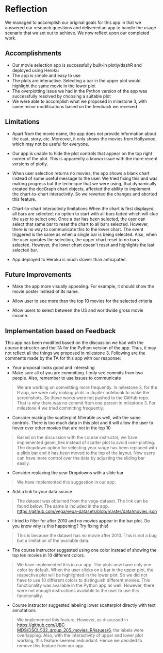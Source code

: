 # Reflection
We managed to accomplish our original goals for this app in that we answered our research questions and delivered an app to
handle the usage scenario that we set out to achieve. We now reflect upon our completed work. 

## Accomplishments

- Our movie selection app is successfully built-in plotly/dashR and deployed using Heroku
- The app is simple and easy to use 
- The plots are interactive. Selecting a bar in the upper plot would highlight the same movie in the lower plot
- The overplotting issue we had in the Python version of the app was successfully resolved by choosing a suitable plot
- We were able to accomplish what we proposed in milestone 3, with some minor modifications based on the feedback we received  

## Limitations

- Apart from the movie name, the app does not provide information about the cast, story, etc. Moreover, it only shows the movies from Hollywood, which may not be useful for everyone. 

- Our app is unable to hide the plot controls that appear on the top right corner of the plot. This is apparently a known issue with the more recent versions of plotly.

- When user selection returns no movies, the app shows a blank chart instead of some useful message to the user. We tried fixing this and was making progress but the technique that we were using, that dynamically created the dccGraph chart objects, affected the ability to implement the chart-to-chart interactivity. So we reverted the changes and aborted this feature.

- Chart-to-chart interactivity limitations
When the chart is first displayed, all bars are selected; no option to start with all bars faded which will clue the user to select one.
Once a bar has been selected, the user can select that same bar to reset the chart to all bars selected. However, there is no way to communicate this to the lower chart. The event triggered is the same as when a single bar is being selected. Also, when the user updates the selection, the upper chart reset to no bars selected. However, the lower chart doesn't reset and highlights the last selected bar. 

- App deployed to Heroku is much slower than anticipated

## Future Improvements

- Make the app more visually appealing. For example, it should show the movie poster instead of its name. 

- Allow user to see more than the top 10 movies for the selected criteria

- Allow users to select between the US and worldwide gross movie income. 


## Implementation based on Feedback

This app has been modified based on the discussion we had with the course instructor and the TA for the Python version of the app. Thus, it may not reflect all the things we proposed in milestone 3. Following are the comments made by the TA for this app  with our response: 

- Your proposal looks good and interesting
- Make sure all of you are committing. I only see commits from two people. Also, remember to use issues to communicate

> We are working on committing more frequently. In milestone 3, for the R app, we were only making plots in Jupiter notebook to make the screenshots. So those works were not pushed to the GitHub repo. That is why there was no commit from one person in milestone 3. For milestone 4 we tried committing frequently.   

- Consider making the scatterplot filterable as well, with the same controls. There is too much data in this plot and it will allow the user to hover over other movies that are not in the top 10

> Based on the discussion with the course instructor, we have implemented geom_hex instead of scatter plot to avoid over-plotting. 
> The dropdown option for selecting year range has been replaced with a slide bar and it has been moved to the top of the layout. Now users can have more control over the data by adjusting the sliding bar easily. 

- Consider replacing the year Dropdowns with a slide bar

> We have implemented this suggestion in our app.

- Add a link to your data source

> The dataset was obtained from the vega-dataset. The link can be found below. The same is included in the app. 
> https://github.com/vega/vega-datasets/blob/master/data/movies.json

- I tried to filter for after 2010 and no movies appear in the bar plot. Do you know why is this happening? Try fixing this!

> This is because the dataset has no movie after 2010. This is not a bug but a limitation of the available data.  

- The course instructor suggested using one color instead of showing the top ten movies in 10 different colors. 

> We have implemented this in our app. The plots now have only one color by default. When the user clicks on a bar in the upper plot, the respective plot will be highlighted in the lower plot. So we did not have to use 10 different colors to distinguish different movies. This functionality was available in the Python app as well. However, there were not enough instructions available to the user to use this functionality. 

- Course instructor suggested labeling lower scatterplot directly with text annotations

> We implemented this feature. However, as discussed in https://github.com/UBC-MDS/DSCI_532_group_205_movies_R/issues/6, the labels were overlapping. Also, with the interactivity of upper and lower plot working, this feature seemed redundant. Hence we decided to remove this feature from our app. 

